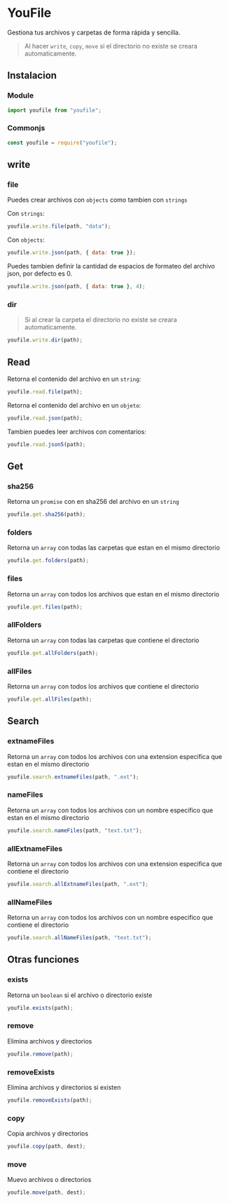 # YouFile

Gestiona tus archivos y carpetas de forma rápida y sencilla.

> Al hacer `write`, `copy`, `move` si el directorio no existe se creara automaticamente.

## Instalacion

### Module

```js
import youfile from "youfile";
```

### Commonjs

```js
const youfile = require("youfile");
```

## write

### file

Puedes crear archivos con `objects` como tambien con `strings`

Con `strings`:

```js
youfile.write.file(path, "data");
```

Con `objects`:

```js
youfile.write.json(path, { data: true });
```

Puedes tambien definir la cantidad de espacios de formateo del archivo json, por defecto es 0.

```js
youfile.write.json(path, { data: true }, 4);
```

### dir

> Si al crear la carpeta el directorio no existe se creara automaticamente.

```js
youfile.write.dir(path);
```

## Read

Retorna el contenido del archivo en un `string`:

```js
youfile.read.file(path);
```

Retorna el contenido del archivo en un `objeto`:

```js
youfile.read.json(path);
```

Tambien puedes leer archivos con comentarios:

```js
youfile.read.json5(path);
```

## Get

### sha256

Retorna un `promise` con en sha256 del archivo en un `string`

```js
youfile.get.sha256(path);
```

### folders

Retorna un `array` con todas las carpetas que estan en el mismo directorio

```js
youfile.get.folders(path);
```

### files

Retorna un `array` con todos los archivos que estan en el mismo directorio

```js
youfile.get.files(path);
```

### allFolders

Retorna un `array` con todas las carpetas que contiene el directorio

```js
youfile.get.allFolders(path);
```

### allFiles

Retorna un `array` con todos los archivos que contiene el directorio

```js
youfile.get.allFiles(path);
```

## Search

### extnameFiles

Retorna un `array` con todos los archivos con una extension especifica que estan en el mismo directorio

```js
youfile.search.extnameFiles(path, ".ext");
```

### nameFiles

Retorna un `array` con todos los archivos con un nombre especifico que estan en el mismo directorio

```js
youfile.search.nameFiles(path, "text.txt");
```

### allExtnameFiles

Retorna un `array` con todos los archivos con una extension especifica que contiene el directorio

```js
youfile.search.allExtnameFiles(path, ".ext");
```

### allNameFiles

Retorna un `array` con todos los archivos con un nombre especifico que contiene el directorio

```js
youfile.search.allNameFiles(path, "text.txt");
```

## Otras funciones

### exists

Retorna un `boolean` si el archivo o directorio existe

```js
youfile.exists(path);
```

### remove

Elimina archivos y directorios

```js
youfile.remove(path);
```

### removeExists

Elimina archivos y directorios si existen

```js
youfile.removeExists(path);
```

### copy

Copia archivos y directorios

```js
youfile.copy(path, dest);
```

### move

Muevo archivos o directorios

```js
youfile.move(path, dest);
```
